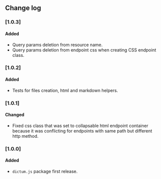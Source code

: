 
## Change log

### [1.0.3]

#### Added

- Query params deletion from resource name.
- Query params deletion from endpoint css when creating CSS endpoint class.

### [1.0.2]

#### Added

- Tests for files creation, html and markdown helpers.

### [1.0.1]

#### Changed

- Fixed css class that was set to collapsable html endpoint container because it was conflicting for endpoints with same path but different http method.

### [1.0.0]

#### Added

- `dictum.js` package first release.
